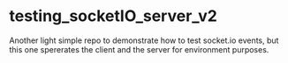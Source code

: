# testing_socketIO_server_v2
Another light simple repo to demonstrate how to test socket.io events, but this one spererates the client and the server for environment purposes.
